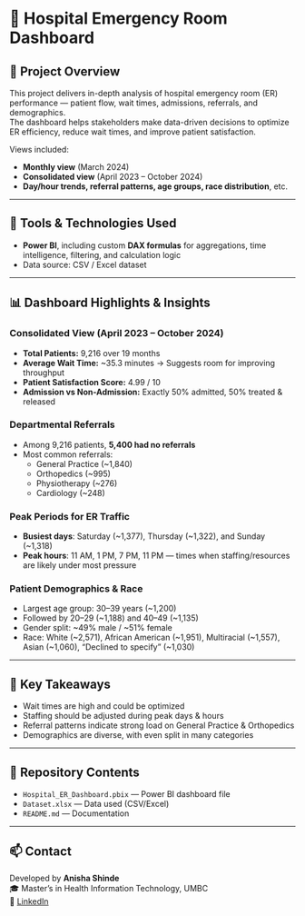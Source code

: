 # 🏥 Hospital Emergency Room Dashboard

## 📌 Project Overview
This project delivers in-depth analysis of hospital emergency room (ER) performance — patient flow, wait times, admissions, referrals, and demographics.  
The dashboard helps stakeholders make data-driven decisions to optimize ER efficiency, reduce wait times, and improve patient satisfaction.

Views included:  
- **Monthly view** (March 2024)  
- **Consolidated view** (April 2023 – October 2024)  
- **Day/hour trends, referral patterns, age groups, race distribution**, etc.

---

## 🔧 Tools & Technologies Used
- **Power BI**, including custom **DAX formulas** for aggregations, time intelligence, filtering, and calculation logic  
- Data source: CSV / Excel dataset  
 
---

## 📊 Dashboard Highlights & Insights

### Consolidated View (April 2023 – October 2024)
- **Total Patients:** 9,216 over 19 months  
- **Average Wait Time:** ~35.3 minutes → Suggests room for improving throughput  
- **Patient Satisfaction Score:** 4.99 / 10  
- **Admission vs Non-Admission:** Exactly 50% admitted, 50% treated & released

### Departmental Referrals
- Among 9,216 patients, **5,400 had no referrals**  
- Most common referrals:  
  - General Practice (~1,840)  
  - Orthopedics (~995)  
  - Physiotherapy (~276)  
  - Cardiology (~248)

### Peak Periods for ER Traffic
- **Busiest days**: Saturday (~1,377), Thursday (~1,322), and Sunday (~1,318)  
- **Peak hours**: 11 AM, 1 PM, 7 PM, 11 PM — times when staffing/resources are likely under most pressure

### Patient Demographics & Race
- Largest age group: 30–39 years (~1,200)  
- Followed by 20–29 (~1,188) and 40–49 (~1,135)  
- Gender split: ~49% male / ~51% female  
- Race: White (~2,571), African American (~1,951), Multiracial (~1,557), Asian (~1,060), “Declined to specify” (~1,030)

---

## 🔑 Key Takeaways
- Wait times are high and could be optimized  
- Staffing should be adjusted during peak days & hours  
- Referral patterns indicate strong load on General Practice & Orthopedics  
- Demographics are diverse, with even split in many categories  

---

## 📂 Repository Contents
- `Hospital_ER_Dashboard.pbix` — Power BI dashboard file  
- `Dataset.xlsx` — Data used (CSV/Excel)  
- `README.md` — Documentation  

---

## 📫 Contact
Developed by **Anisha Shinde**  
🎓 Master’s in Health Information Technology, UMBC  
🔗 [LinkedIn](www.linkedin.com/in/anishashinde5) 

